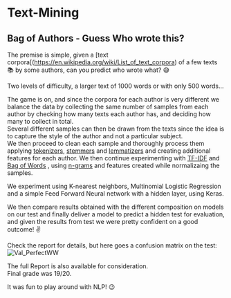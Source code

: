 # Text-Mining
## Bag of Authors - Guess Who wrote this?

The premise is simple, given a [text corpora[(https://en.wikipedia.org/wiki/List_of_text_corpora) of a few texts :books: by some authors, can you predict who wrote what? :sweat_smile:

Two levels of difficulty, a larger text of 1000 words or with only 500 words...

The game is on, and since the corpora for each author is very different we balance the data by collecting the same number of samples from each author by checking how many texts each author has, and deciding how many to collect in total.  
Several different samples can then be drawn from the texts since the idea is to capture the style of the author and not a particular subject.  
We then proceed to clean each sample and thoroughly process them applying [tokenizers](https://en.wikipedia.org/wiki/Lexical_analysis#Tokenization), [stemmers](https://en.wikipedia.org/wiki/Stemming) and [lemmatizers](https://en.wikipedia.org/wiki/Lemmatisation) and creating additional features for each author.
We then continue experimenting with [TF-IDF](https://en.wikipedia.org/wiki/Tf%E2%80%93idf) and [Bag of Words](https://en.wikipedia.org/wiki/Bag-of-words_model) , using [n-grams](https://en.wikipedia.org/wiki/N-gram) and features created while normalizaing the samples.  

We experiment using K-nearest neighbors, Multinomial Logistic Regression and a simple Feed Forward Neural network with a hidden layer, using Keras.  

We then compare results obtained with the different composition on models on our test and finally deliver a model to predict a hidden test for evaluation, and given the results from test we were pretty confident on a good outcome! :v: 

Check the report for details, but here goes a confusion matrix on the test:
![Val_PerfectWW](https://user-images.githubusercontent.com/49924571/102026894-8de74780-3d98-11eb-9213-f96ffed2d04d.png)

The full Report is also available for consideration.  
Final grade was 19/20.

It was fun to play around with NLP! :wink:

